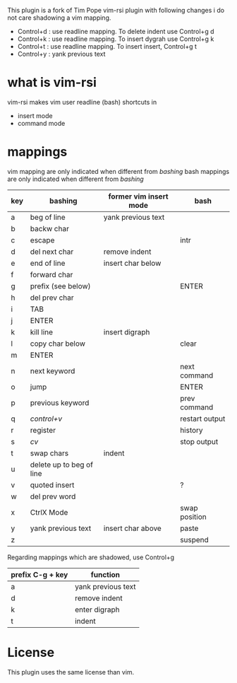 This plugin is a fork of Tim Pope vim-rsi plugin with following changes
i do not care shadowing a vim mapping.

- Control+d : use readline mapping. To delete indent use Control+g d
- Control+k : use readline mapping. To insert dygrah use Control+g k
- Control+t : use readline mapping. To insert insert, Control+g t
- Control+y : yank previous text

# what is vim-rsi

vim-rsi makes vim user readline (bash) shortcuts in
- insert mode
- command mode

# mappings

vim mapping are only indicated when different from *bashing*
bash mappings are only indicated when different from *bashing*

| key | bashing                  | former vim insert mode | bash           |
|-----|--------------------------|------------------------|----------------|
| a   | beg of line              | yank previous text     |                |
| b   | backw char               |                        |                |
| c   | escape                   |                        | intr           |
| d   | del next char            | remove indent          |                |
| e   | end of line              | insert char below      |                |
| f   | forward char             |                        |                |
| g   | prefix (see below)       |                        | ENTER          |
| h   | del prev char            |                        |                |
| i   | TAB                      |                        |                |
| j   | ENTER                    |                        |                |
| k   | kill line                | insert digraph         |                |
| l   | copy char below          |                        | clear          |
| m   | ENTER                    |                        |                |
| n   | next keyword             |                        | next command   |
| o   | jump                     |                        | ENTER          |
| p   | previous keyword         |                        | prev command   |
| q   | *control+v*              |                        | restart output |
| r   | register                 |                        | history        |
| s   | *cv*                     |                        | stop output    |
| t   | swap chars               | indent                 |                |
| u   | delete up to beg of line |                        |                |
| v   | quoted insert            |                        | ?              |
| w   | del prev word            |                        |                |
| x   | CtrlX Mode               |                        | swap position  |
| y   | yank previous text       | insert char above      | paste          |
| z   |                          |                        | suspend        |

Regarding mappings which are shadowed, use Control+g

| prefix C-g + key | function           |
|------------------|--------------------|
| a                | yank previous text |
| d                | remove indent      |
| k                | enter digraph      |
| t                | indent             |

# License

This plugin uses the same license than vim.
